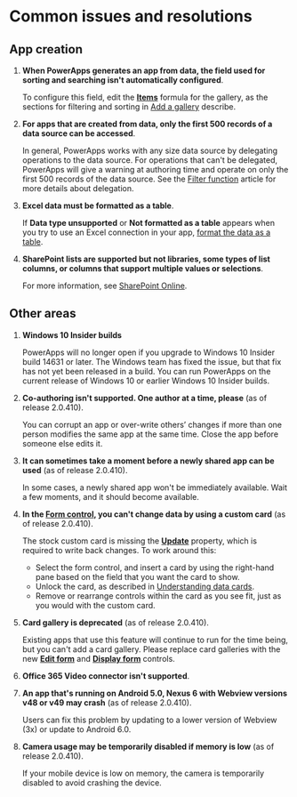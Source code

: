 <properties
	pageTitle="Common issues and resolutions | Microsoft PowerApps"
	description="Read about PowerApps issues and resolutions"
	services=""
	suite="powerapps"
	documentationCenter="na"
	authors="AFTOwen"
	manager="erikre"
	editor=""
	tags=""/>

<tags
   ms.service="powerapps"
   ms.devlang="na"
   ms.topic="article"
   ms.tgt_pltfrm="na"
   ms.workload="na"
   ms.date="06/10/2016"
   ms.author="anneta"/>

# Common issues and resolutions

## App creation

1.  **When PowerApps generates an app from data, the field used for sorting and searching isn't automatically configured**.

	To configure this field, edit the **[Items](controls/properties-core.md)** formula for the gallery, as the sections for filtering and sorting in [Add a gallery](add-gallery.md) describe.

1. **For apps that are created from data, only the first 500 records of a data source can be accessed**.

	In general, PowerApps works with any size data source by delegating operations to the data source. For operations that can't be delegated, PowerApps will give a warning at authoring time and operate on only the first 500 records of the data source.  See the [Filter function](functions/function-filter-lookup.md) article for more details about delegation.  

1. **Excel data must be formatted as a table**.

	If **Data type unsupported** or **Not formatted as a table** appears when you try to use an Excel connection in your app, [format the data as a table](https://support.office.com/article/Format-an-Excel-table-6789619F-C889-495C-99C2-2F971C0E2370).

1. **SharePoint lists are supported but not libraries, some types of list columns, or columns that support multiple values or selections**.

	For more information, see [SharePoint Online](connection-sharepoint-online.md#known-issues).

## Other areas

1. **Windows 10 Insider builds**

	PowerApps will no longer open if you upgrade to Windows 10 Insider build 14631 or later. The Windows team has fixed the issue, but that fix has not yet been released in a build. You can run PowerApps on the current release of Windows 10 or earlier Windows 10 Insider builds.

1. **Co-authoring isn't supported. One author at a time, please** (as of release 2.0.410).

	You can corrupt an app or over-write others’ changes if more than one person modifies the same app at the same time. Close the app before someone else edits it.

1. **It can sometimes take a moment before a newly shared app can be used** (as of release 2.0.410).

	In some cases, a newly shared app won't be immediately available. Wait a few moments, and it should become available.

1. **In the [Form control](controls/control-form-detail.md), you can't change data by using a custom card** (as of release 2.0.410).

	The stock custom card is missing the **[Update](controls/control-card.md)** property, which is required to write back changes. To work around this:
	- Select the form control, and insert a card by using the right-hand pane based on the field that you want the card to show.  
	- Unlock the card, as described in [Understanding data cards](working-with-cards.md#unlock-a-card).
	- Remove or rearrange controls within the card as you see fit, just as you would with the custom card.   

1. **Card gallery is deprecated** (as of release 2.0.410).

	Existing apps that use this feature will continue to run for the time being, but you can't add a card gallery. Please replace card galleries with the new **[Edit form](controls/control-form-detail.md)** and **[Display form](controls/control-form-detail.md)** controls.

1. **Office 365 Video connector isn't supported**.

1. **An app that's running on Android 5.0, Nexus 6 with Webview versions v48 or v49 may crash** (as of release 2.0.410).

	Users can fix this problem by updating to a lower version of Webview (3x) or update to Android 6.0.

1. **Camera usage may be temporarily disabled if memory is low** (as of release 2.0.410).

	If your mobile device is low on memory, the camera is temporarily disabled to avoid crashing the device.
